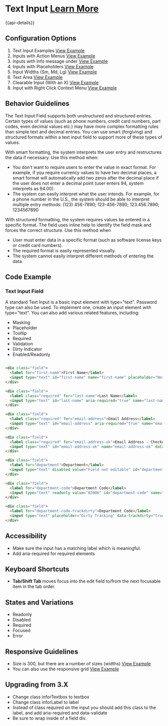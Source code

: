 # Text Input  [Learn More](#)

{{api-details}}

## Configuration Options

1. Text Input Examples [View Example]( ../components/input/example-index)
2. Inputs with Action Menus [View Example]( ../components/input/example-actions)
3. Inputs with Info message under [View Example]( ../components/input/example-info)
4. Inputs with Placeholders [View Example]( ../components/input/example-placeholder)
5. Input Widths (Sm, Md, Lg) [View Example]( ../components/input/example-sizes)
6. Text Area [View Example]( ../components/textarea)
7. Clearable Input (With an X) [View Example]( ../components/input/example-clearable)
8. Input with Right Click Context Menu [View Example]( ../components/input/example-contextmenu)

## Behavior Guidelines

The Text Input Field supports both unstructured and structured entries. Certain types of values (such as phone numbers, credit card numbers, part codes, even decimal values etc.) may have more complex formatting rules than simple text and decimal entries. You can use smart (forgiving) and structured formats within a text input field to support more of these types of values.

With smart formatting, the system interprets the user entry and restructures the data if necessary. Use this method when:

-   You don't want to require users to enter the value in exact format. For example, if you require currency values to have two decimal places, a smart format will automatically add two zeros after the decimal place if the user does not enter a decimal point (user enters 94, system interprets as 94.00).
-   The system can easily interpret what the user intends. For example, for a phone number in the U.S., the system should be able to interpret multiple entry methods: (123) 456-7890; 123-456-7890; 123.456.7890; 1234567890

With structured formatting, the system requires values be entered in a specific format. The field uses inline help to identify the field mask and forces the correct structure. Use this method when

-   User must enter data in a specific format (such as software license keys or credit card numbers).
-   The required format is easily represented visually.
-   The system cannot easily interpret different methods of entering the data.

## Code Example

### Text Input Field

A standard Text Input is a basic input element with type="text". Password type can also be used. To implement one, create an input element with type="text". You can also add various related features, including:

-   Masking
-   Placeholder
-   Tooltip
-   Required
-   Validation
-   Dirty Indicator
-   Enabled/Readonly

```html

<div class="field">
  <label for="first-name">First Name</label>
  <input type="text" id="first-name" name="first-name" placeholder="Normal text Field">
</div>

<div class="field">
  <label class="required" for="last-name">Last Name</label>
  <input type="text" id="last-name" aria-required="true" name="last-name" data-validate="required">
</div>

<div class="field">
  <label class="required" for="email-address">Email Address</label>
  <input type="text" id="email-address" aria-required="true" name="email-address" data-validate="required email" placeholder="Company@address.com">
</div>

<div class="field">
  <label class="required" for="email-address-ok">Email Address - Checker</label>
  <input type="text" id="email-address-ok" name="email-address-ok" data-validate="emailPositive">
</div>

<div class="field">
  <label for="department">Department</label>
  <input type="text" disabled value="Field not editable" id="department" name="department">
</div>

<div class="field">
  <label for="department-code">Department Code</label>
  <input type="text" readonly value="02006" id="department-code" name="department-code">
</div>

<div class="field">
  <label for="department-code-trackdirty">Department Code</label>
  <input type="text" placeholder="Dirty Tracking" data-trackdirty="true" id="department-code-trackdirty" name="department-code-trackdirty">
</div>


```

## Accessibility

-   Make sure the input has a matching label which is meaningful.
-   Add aria-required for required elements

## Keyboard Shortcuts

-   **Tab/Shift Tab** moves focus into the edit field to/from the next focusable item in the tab order.

## States and Variations

-   Readonly
-   Disabled
-   Required
-   Focused
-   Error

## Responsive Guidelines

-  Size is 300, but there are a number of sizes (widths) [View Example]( ../components/input/example-sizes)
- You can also use the responsive grid [View Example]( ../components/form/example-inputs-simple)

## Upgrading from 3.X

-   Change class inforTextbox to textbox
-   Change class inforLabel to label
-   Instead of class required on the input you should add this class to the label, and add aria-required and data-validate
-   Be sure to wrap inside of a field div.
